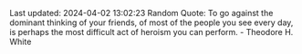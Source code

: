 Last updated: 2024-04-02 13:02:23
Random Quote: To go against the dominant thinking of your friends, of most of the people you see every day, is perhaps the most difficult act of heroism you can perform. - Theodore H. White
